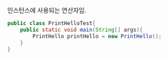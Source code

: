 인스턴스에 사용되는 연산자임.
```java
public class PrintHelloTest{
	public static void main(String[] args){
		PrintHello printHello = new PrintHello();
	}
}
```
